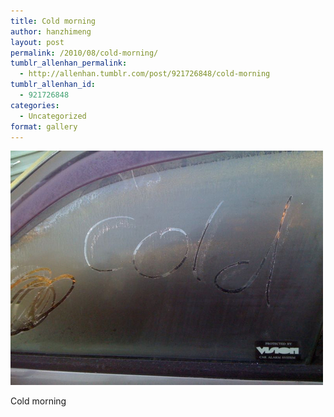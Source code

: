 ```yaml
---
title: Cold morning
author: hanzhimeng
layout: post
permalink: /2010/08/cold-morning/
tumblr_allenhan_permalink:
  - http://allenhan.tumblr.com/post/921726848/cold-morning
tumblr_allenhan_id:
  - 921726848
categories:
  - Uncategorized
format: gallery
---
```

[<img class="alignnone size-full wp-image-495" alt="tumblr_l6tuklMkXD1qzkacto1_" src="/images/uploads/2013/03/tumblr_l6tuklMkXD1qzkacto1_.jpg" width="500" height="375" />][1]

Cold morning

 [1]: /images/uploads/2013/03/tumblr_l6tuklMkXD1qzkacto1_.jpg
